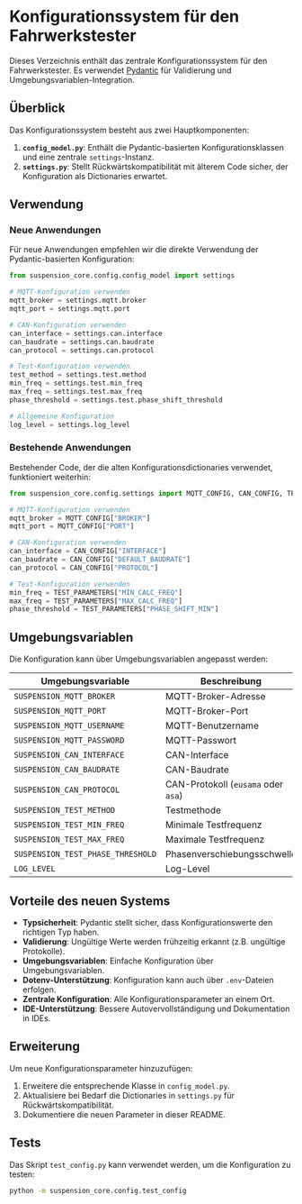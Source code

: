 # Konfigurationssystem für den Fahrwerkstester

Dieses Verzeichnis enthält das zentrale Konfigurationssystem für den Fahrwerkstester. Es verwendet [Pydantic](https://pydantic-docs.helpmanual.io/) für Validierung und Umgebungsvariablen-Integration.

## Überblick

Das Konfigurationssystem besteht aus zwei Hauptkomponenten:

1. **`config_model.py`**: Enthält die Pydantic-basierten Konfigurationsklassen und eine zentrale `settings`-Instanz.
2. **`settings.py`**: Stellt Rückwärtskompatibilität mit älterem Code sicher, der Konfiguration als Dictionaries erwartet.

## Verwendung

### Neue Anwendungen

Für neue Anwendungen empfehlen wir die direkte Verwendung der Pydantic-basierten Konfiguration:

```python
from suspension_core.config.config_model import settings

# MQTT-Konfiguration verwenden
mqtt_broker = settings.mqtt.broker
mqtt_port = settings.mqtt.port

# CAN-Konfiguration verwenden
can_interface = settings.can.interface
can_baudrate = settings.can.baudrate
can_protocol = settings.can.protocol

# Test-Konfiguration verwenden
test_method = settings.test.method
min_freq = settings.test.min_freq
max_freq = settings.test.max_freq
phase_threshold = settings.test.phase_shift_threshold

# Allgemeine Konfiguration
log_level = settings.log_level
```

### Bestehende Anwendungen

Bestehender Code, der die alten Konfigurationsdictionaries verwendet, funktioniert weiterhin:

```python
from suspension_core.config.settings import MQTT_CONFIG, CAN_CONFIG, TEST_PARAMETERS

# MQTT-Konfiguration verwenden
mqtt_broker = MQTT_CONFIG["BROKER"]
mqtt_port = MQTT_CONFIG["PORT"]

# CAN-Konfiguration verwenden
can_interface = CAN_CONFIG["INTERFACE"]
can_baudrate = CAN_CONFIG["DEFAULT_BAUDRATE"]
can_protocol = CAN_CONFIG["PROTOCOL"]

# Test-Konfiguration verwenden
min_freq = TEST_PARAMETERS["MIN_CALC_FREQ"]
max_freq = TEST_PARAMETERS["MAX_CALC_FREQ"]
phase_threshold = TEST_PARAMETERS["PHASE_SHIFT_MIN"]
```

## Umgebungsvariablen

Die Konfiguration kann über Umgebungsvariablen angepasst werden:

| Umgebungsvariable | Beschreibung | Standardwert |
|-------------------|--------------|--------------|
| `SUSPENSION_MQTT_BROKER` | MQTT-Broker-Adresse | `localhost` |
| `SUSPENSION_MQTT_PORT` | MQTT-Broker-Port | `1883` |
| `SUSPENSION_MQTT_USERNAME` | MQTT-Benutzername | `None` |
| `SUSPENSION_MQTT_PASSWORD` | MQTT-Passwort | `None` |
| `SUSPENSION_CAN_INTERFACE` | CAN-Interface | `can0` |
| `SUSPENSION_CAN_BAUDRATE` | CAN-Baudrate | `1000000` |
| `SUSPENSION_CAN_PROTOCOL` | CAN-Protokoll (`eusama` oder `asa`) | `eusama` |
| `SUSPENSION_TEST_METHOD` | Testmethode | `phase_shift` |
| `SUSPENSION_TEST_MIN_FREQ` | Minimale Testfrequenz | `6.0` |
| `SUSPENSION_TEST_MAX_FREQ` | Maximale Testfrequenz | `18.0` |
| `SUSPENSION_TEST_PHASE_THRESHOLD` | Phasenverschiebungsschwelle | `35.0` |
| `LOG_LEVEL` | Log-Level | `INFO` |

## Vorteile des neuen Systems

- **Typsicherheit**: Pydantic stellt sicher, dass Konfigurationswerte den richtigen Typ haben.
- **Validierung**: Ungültige Werte werden frühzeitig erkannt (z.B. ungültige Protokolle).
- **Umgebungsvariablen**: Einfache Konfiguration über Umgebungsvariablen.
- **Dotenv-Unterstützung**: Konfiguration kann auch über `.env`-Dateien erfolgen.
- **Zentrale Konfiguration**: Alle Konfigurationsparameter an einem Ort.
- **IDE-Unterstützung**: Bessere Autovervollständigung und Dokumentation in IDEs.

## Erweiterung

Um neue Konfigurationsparameter hinzuzufügen:

1. Erweitere die entsprechende Klasse in `config_model.py`.
2. Aktualisiere bei Bedarf die Dictionaries in `settings.py` für Rückwärtskompatibilität.
3. Dokumentiere die neuen Parameter in dieser README.

## Tests

Das Skript `test_config.py` kann verwendet werden, um die Konfiguration zu testen:

```bash
python -m suspension_core.config.test_config
```